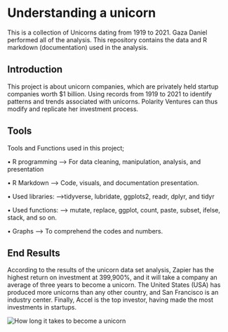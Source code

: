 # Understanding a unicorn

This is a collection of Unicorns dating from 1919 to 2021. Gaza Daniel performed all of the analysis.
This repository contains the data and R markdown (documentation) used in the analysis.

## Introduction

This project is about unicorn companies, which are privately held startup companies worth $1 billion. Using records from 1919 to 2021 to identify patterns and trends associated with unicorns. Polarity Ventures can thus modify and replicate her investment process.


## Tools 

Tools and Functions used in this project;

•	R programming --> For data cleaning, manipulation, analysis, and presentation

•	R Markdown --> Code, visuals, and documentation presentation. 

•	Used libraries: -->tidyverse, lubridate, ggplots2, readr, dplyr, and tidyr

•	Used functions: --> mutate, replace, ggplot, count, paste, subset, ifelse, stack, and so on.

•	Graphs —> To comprehend the codes and numbers.


## End Results

According to the results of the unicorn data set analysis, Zapier has the highest return on investment at 399,900%, and it will take a company an average of three years to become a unicorn. The United States (USA) has produced more unicorns than any other country, and San Francisco is an industry center. Finally, Accel is the top investor, having made the most investments in startups.

![How long it takes to become a unicorn](https://user-images.githubusercontent.com/103642582/194757643-7d802024-70ea-4455-97ab-c8919367830d.png)
